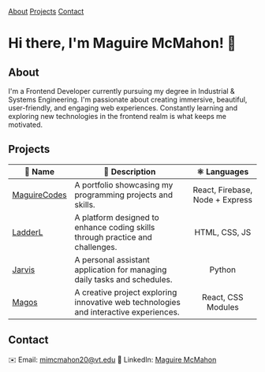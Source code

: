 [About](#about) 
[Projects](#projects) 
[Contact](#contact)

# Hi there, I'm Maguire McMahon! 👋
## About
I'm a Frontend Developer currently pursuing my degree in Industrial & Systems Engineering. I'm passionate about creating immersive, beautiful, user-friendly, and engaging web experiences. Constantly learning and exploring new technologies in the frontend realm is what keeps me motivated.

## Projects
| 📛 Name | 📎 Description | ⚛️ Languages | 
| ------- | ------------- | :----------: |
| [MaguireCodes](https://github.com/mimcmahon20/MaguireCodes) | A portfolio showcasing my programming projects and skills. | React, Firebase, Node + Express |
| [LadderL](https://github.com/mimcmahon20/LadderL) | A platform designed to enhance coding skills through practice and challenges. | HTML, CSS, JS |
| [Jarvis](https://github.com/mimcmahon20/Jarvis) | A personal assistant application for managing daily tasks and schedules. | Python |
| [Magos](https://github.com/mimcmahon20/Magos) | A creative project exploring innovative web technologies and interactive experiences. | React, CSS Modules |

## Contact
✉️ Email: mimcmahon20@vt.edu
💼 LinkedIn: [Maguire McMahon](https://www.linkedin.com/in/maguire-mcmahon/)

